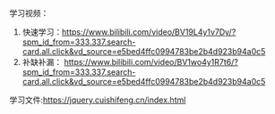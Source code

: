 学习视频：
1. 快速学习：https://www.bilibili.com/video/BV19L4y1v7Dy/?spm_id_from=333.337.search-card.all.click&vd_source=e5bed4ffc0994783be2b4d923b94a0c5
2. 补缺补漏： https://www.bilibili.com/video/BV1wo4y1R7t6/?spm_id_from=333.337.search-card.all.click&vd_source=e5bed4ffc0994783be2b4d923b94a0c5

学习文件:https://jquery.cuishifeng.cn/index.html
